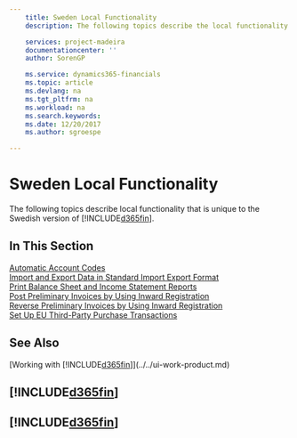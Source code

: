 ```yaml
---
    title: Sweden Local Functionality
    description: The following topics describe the local functionality in the Swedish version of Business Central.

    services: project-madeira
    documentationcenter: ''
    author: SorenGP

    ms.service: dynamics365-financials
    ms.topic: article
    ms.devlang: na
    ms.tgt_pltfrm: na
    ms.workload: na
    ms.search.keywords:
    ms.date: 12/20/2017
    ms.author: sgroespe

---
```

# Sweden Local Functionality
The following topics describe local functionality that is unique to the Swedish version of [!INCLUDE[d365fin](../../includes/d365fin_md.md)].  

## In This Section  
  [Automatic Account Codes](automatic-account-codes.md)  
  [Import and Export Data in Standard Import Export Format](how-to-import-and-export-data-in-standard-import-export-format.md)  
  [Print Balance Sheet and Income Statement Reports](how-to-print-balance-sheet-and-income-statement-reports.md)  
  [Post Preliminary Invoices by Using Inward Registration](how-to-post-preliminary-invoices-by-using-inward-registration.md)  
  [Reverse Preliminary Invoices by Using Inward Registration](how-to-reverse-preliminary-invoices-by-using-inward-registration.md)  
  [Set Up EU Third-Party Purchase Transactions](how-to-set-up-eu-third-party-purchase-transactions.md)

## See Also
[Working with [!INCLUDE[d365fin](../../includes/d365fin_md.md)]](../../ui-work-product.md)    

## [!INCLUDE[d365fin](../../includes/free_trial_md.md)]  
## [!INCLUDE[d365fin](../../includes/training_link_md.md)]
